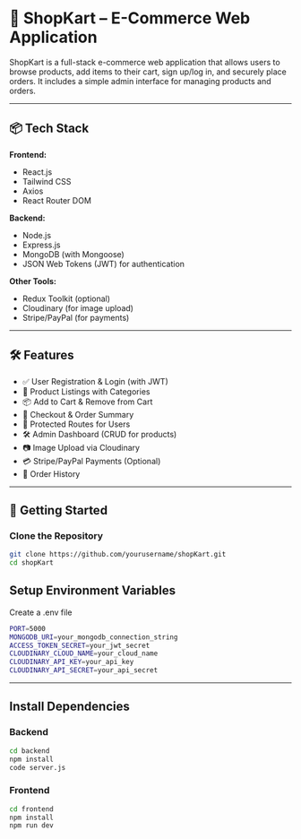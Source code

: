 # 🛒 ShopKart – E-Commerce Web Application

ShopKart is a full-stack e-commerce web application that allows users to browse products, add items to their cart, sign up/log in, and securely place orders. It includes a simple admin interface for managing products and orders.


---

## 📦 Tech Stack

**Frontend:**
- React.js
- Tailwind CSS 
- Axios
- React Router DOM

**Backend:**
- Node.js
- Express.js
- MongoDB (with Mongoose)
- JSON Web Tokens (JWT) for authentication

**Other Tools:**
- Redux Toolkit (optional)
- Cloudinary (for image upload)
- Stripe/PayPal (for payments)


---

## 🛠️ Features

- ✅ User Registration & Login (with JWT)
- 🛒 Product Listings with Categories
- 📦 Add to Cart & Remove from Cart
- 🧾 Checkout & Order Summary
- 🔐 Protected Routes for Users
- 🛠️ Admin Dashboard (CRUD for products)
- 📷 Image Upload via Cloudinary
- 💳 Stripe/PayPal Payments (Optional)
- 📜 Order History

---

## 🚀 Getting Started

### Clone the Repository

```bash
git clone https://github.com/yourusername/shopKart.git
cd shopKart
```
## Setup Environment Variables
Create a .env file 
```bash
PORT=5000
MONGODB_URI=your_mongodb_connection_string
ACCESS_TOKEN_SECRET=your_jwt_secret
CLOUDINARY_CLOUD_NAME=your_cloud_name
CLOUDINARY_API_KEY=your_api_key
CLOUDINARY_API_SECRET=your_api_secret
```
---
 ##  Install Dependencies
 
 ###  Backend
 
 ```bash
cd backend
npm install
code server.js
```
### Frontend
```bash
cd frontend
npm install
npm run dev
```




